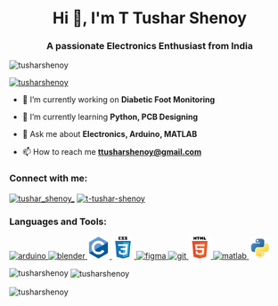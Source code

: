 <h1 align="center">Hi 👋, I'm T Tushar Shenoy</h1>
<h3 align="center">A passionate Electronics Enthusiast from India</h3>

<p align="left"> <img src="https://komarev.com/ghpvc/?username=tusharshenoy&label=Profile%20views&color=0e75b6&style=flat" alt="tusharshenoy" /> </p>

<p align="left"> <a href="https://github.com/ryo-ma/github-profile-trophy"><img src="https://github-profile-trophy.vercel.app/?username=tusharshenoy" alt="tusharshenoy" /></a> </p>

- 🔭 I’m currently working on **Diabetic Foot Monitoring**

- 🌱 I’m currently learning **Python, PCB Designing**

- 💬 Ask me about **Electronics, Arduino, MATLAB**

- 📫 How to reach me **ttusharshenoy@gmail.com**

<h3 align="left">Connect with me:</h3>
<p align="left">
<a href="https://twitter.com/tushar_shenoy_" target="blank"><img align="center" src="https://raw.githubusercontent.com/rahuldkjain/github-profile-readme-generator/master/src/images/icons/Social/twitter.svg" alt="tushar_shenoy_" height="30" width="40" /></a>
<a href="https://linkedin.com/in/t-tushar-shenoy" target="blank"><img align="center" src="https://raw.githubusercontent.com/rahuldkjain/github-profile-readme-generator/master/src/images/icons/Social/linked-in-alt.svg" alt="t-tushar-shenoy" height="30" width="40" /></a>
</p>

<h3 align="left">Languages and Tools:</h3>
<p align="left"> <a href="https://www.arduino.cc/" target="_blank" rel="noreferrer"> <img src="https://cdn.worldvectorlogo.com/logos/arduino-1.svg" alt="arduino" width="40" height="40"/> </a> <a href="https://www.blender.org/" target="_blank" rel="noreferrer"> <img src="https://download.blender.org/branding/community/blender_community_badge_white.svg" alt="blender" width="40" height="40"/> </a> <a href="https://www.cprogramming.com/" target="_blank" rel="noreferrer"> <img src="https://raw.githubusercontent.com/devicons/devicon/master/icons/c/c-original.svg" alt="c" width="40" height="40"/> </a> <a href="https://www.w3schools.com/css/" target="_blank" rel="noreferrer"> <img src="https://raw.githubusercontent.com/devicons/devicon/master/icons/css3/css3-original-wordmark.svg" alt="css3" width="40" height="40"/> </a> <a href="https://www.figma.com/" target="_blank" rel="noreferrer"> <img src="https://www.vectorlogo.zone/logos/figma/figma-icon.svg" alt="figma" width="40" height="40"/> </a> <a href="https://git-scm.com/" target="_blank" rel="noreferrer"> <img src="https://www.vectorlogo.zone/logos/git-scm/git-scm-icon.svg" alt="git" width="40" height="40"/> </a> <a href="https://www.w3.org/html/" target="_blank" rel="noreferrer"> <img src="https://raw.githubusercontent.com/devicons/devicon/master/icons/html5/html5-original-wordmark.svg" alt="html5" width="40" height="40"/> </a> <a href="https://www.mathworks.com/" target="_blank" rel="noreferrer"> <img src="https://upload.wikimedia.org/wikipedia/commons/2/21/Matlab_Logo.png" alt="matlab" width="40" height="40"/> </a> <a href="https://www.python.org" target="_blank" rel="noreferrer"> <img src="https://raw.githubusercontent.com/devicons/devicon/master/icons/python/python-original.svg" alt="python" width="40" height="40"/> </a> </p>

<p><img align="left" src="https://github-readme-stats.vercel.app/api/top-langs?username=tusharshenoy&show_icons=true&locale=en&layout=compact" alt="tusharshenoy" /></p>

<p>&nbsp;<img align="center" src="https://github-readme-stats.vercel.app/api?username=tusharshenoy&show_icons=true&locale=en" alt="tusharshenoy" /></p>

<p><img align="center" src="https://github-readme-streak-stats.herokuapp.com/?user=tusharshenoy&" alt="tusharshenoy" /></p>
